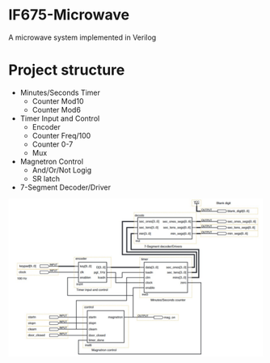 # IF675-Microwave
A microwave system implemented in Verilog
# Project structure
- Minutes/Seconds Timer
  - Counter Mod10
  - Counter Mod6
- Timer Input and Control
  - Encoder
  - Counter Freq/100
  - Counter 0-7
  - Mux
- Magnetron Control
  - And/Or/Not Logig
  - SR latch
- 7-Segment Decoder/Driver

![](structure.jpeg)
